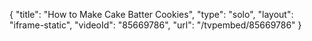 {
    "title": "How to Make Cake Batter Cookies",
    "type": "solo",
    "layout": "iframe-static",
    "videoId": "85669786",
    "url": "\/tvpembed\/85669786"
}